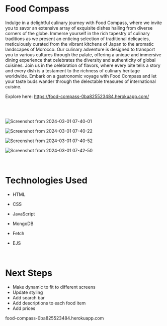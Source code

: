 # Food Compass


Indulge in a delightful culinary journey with Food Compass, where we invite you to savor an extensive array of exquisite dishes hailing from diverse corners of the globe. Immerse yourself in the rich tapestry of culinary traditions as we present an enticing selection of traditional delicacies, meticulously curated from the vibrant kitchens of Japan to the aromatic landscapes of Morocco. Our culinary adventure is designed to transport you to various cultures through the palate, offering a unique and immersive dining experience that celebrates the diversity and authenticity of global cuisines. Join us in the celebration of flavors, where every bite tells a story and every dish is a testament to the richness of culinary heritage worldwide. Embark on a gastronomic voyage with Food Compass and let your taste buds wander through the delectable treasures of international cuisine.

Explore here:
https://food-compass-0ba825523484.herokuapp.com/

<br>
<br>

![Screenshot from 2024-03-01 07-40-01](https://github.com/charanskumar/eat-the-world/assets/156707104/da7dc601-d74c-4602-9289-81ae619d3736)


![Screenshot from 2024-03-01 07-40-22](https://github.com/charanskumar/eat-the-world/assets/156707104/83e40ce1-8ceb-4ff9-a17e-2eacd57f2969)


![Screenshot from 2024-03-01 07-40-52](https://github.com/charanskumar/eat-the-world/assets/156707104/5afa035c-4baa-4621-a13e-55d65f807d62)


![Screenshot from 2024-03-01 07-42-50](https://github.com/charanskumar/eat-the-world/assets/156707104/71481063-b3c0-40c8-9423-fbe792845b70)

<br>

# Technologies Used
- HTML
- CSS
- JavaScript
- MongoDB
- Fetch
- EJS

  <br>

# Next Steps
- Make dynamic to fit to different screens
- Update styling
- Add search bar
- Add descriptions to each food item
- Add prices

food-compass-0ba825523484.herokuapp.com
